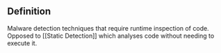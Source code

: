 ## Definition
Malware detection techniques that require runtime inspection of code.
Opposed to [[Static Detection]] which analyses code without needing to execute it. 
